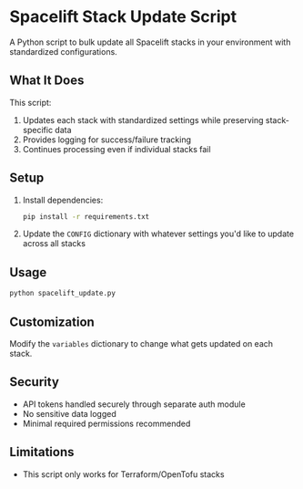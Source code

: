 # Spacelift Stack Update Script

A Python script to bulk update all Spacelift stacks in your environment with standardized configurations.

## What It Does

This script:

1. Updates each stack with standardized settings while preserving stack-specific data
2. Provides logging for success/failure tracking
3. Continues processing even if individual stacks fail

## Setup

1. Install dependencies:

   ```bash
   pip install -r requirements.txt
   ```

2. Update the `CONFIG` dictionary with whatever settings you'd like to update across all stacks

## Usage

   ```bash
   python spacelift_update.py
   ```

## Customization

Modify the `variables` dictionary to change what gets updated on each stack.

## Security

- API tokens handled securely through separate auth module
- No sensitive data logged
- Minimal required permissions recommended

## Limitations

- This script only works for Terraform/OpenTofu stacks
